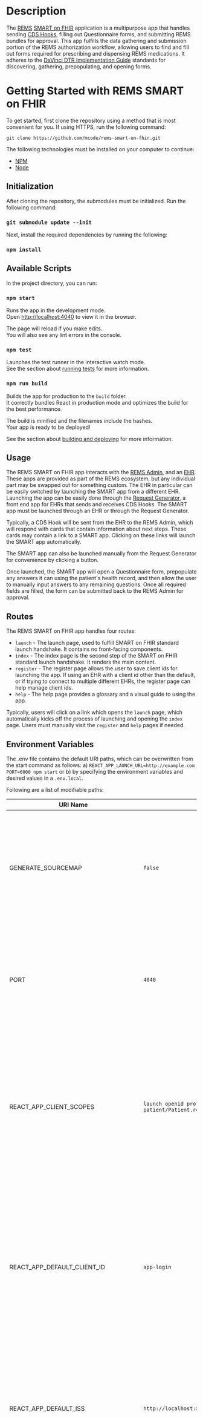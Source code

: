# Description

The [REMS](https://www.fda.gov/drugs/drug-safety-and-availability/risk-evaluation-and-mitigation-strategies-rems) [SMART on FHIR](https://docs.smarthealthit.org/) application is a multipurpose app that handles sending [CDS Hooks](https://cds-hooks.org/), filling out Questionnaire forms, and submitting REMS bundles for approval. This app fulfills the data gathering and submission portion of the REMS authorization workflow, allowing users to find and fill out forms required for prescribing and dispensing REMS medications. It adheres to the [DaVinci DTR Implementation Guide](https://build.fhir.org/ig/HL7/davinci-dtr/) standards for discovering, gathering, prepopulating, and opening forms.

# Getting Started with REMS SMART on FHIR

To get started, first clone the repository using a method that is most convenient for you. If using HTTPS, run the following command:

`git clone https://github.com/mcode/rems-smart-on-fhir.git`

The following technologies must be installed on your computer to continue:

- [NPM](https://www.npmjs.com/)
- [Node](https://nodejs.org/en)

## Initialization

After cloning the repository, the submodules must be initialized. Run the following command:

### `git submodule update --init`

Next, install the required dependencies by running the following:

### `npm install`

## Available Scripts

In the project directory, you can run:

### `npm start`

Runs the app in the development mode.\
Open [http://localhost:4040](http://localhost:4040) to view it in the browser.

The page will reload if you make edits.\
You will also see any lint errors in the console.

### `npm test`

Launches the test runner in the interactive watch mode.\
See the section about [running tests](https://create-react-app.dev/docs/running-tests/) for more information.

### `npm run build`

Builds the app for production to the `build` folder.\
It correctly bundles React in production mode and optimizes the build for the best performance.

The build is minified and the filenames include the hashes.\
Your app is ready to be deployed!

See the section about [building and deploying](https://vitejs.dev/guide/build) for more information.

## Usage

The REMS SMART on FHIR app interacts with the [REMS Admin](https://github.com/mcode/rems-admin), and an [EHR](https://github.com/mcode/test-ehr). These apps are provided as part of the REMS ecosystem, but any individual part may be swapped out for something custom. The EHR in particular can be easily switched by launching the SMART app from a different EHR. Launching the app can be easily done through the [Request Generator](https://github.com/mcode/request-generator), a front end app for EHRs that sends and receives CDS Hooks. The SMART app must be launched through an EHR or through the Request Generator.

Typically, a CDS Hook will be sent from the EHR to the REMS Admin, which will respond with cards that contain information about next steps. These cards may contain a link to a SMART app. Clicking on these links will launch the SMART app automatically.

The SMART app can also be launched manually from the Request Generator for convenience by clicking a button.

Once launched, the SMART app will open a Questionnaire form, prepopulate any answers it can using the patient's health record, and then allow the user to manually input answers to any remaining questions. Once all required fields are filled, the form can be submitted back to the REMS Admin for approval.

## Routes

The REMS SMART on FHIR app handles four routes:

- `launch` - The launch page, used to fulfill SMART on FHIR standard launch handshake. It contains no front-facing components.
- `index` - The index page is the second step of the SMART on FHIR standard launch handshake. It renders the main content.
- `register` - The register page allows the user to save client ids for launching the app. If using an EHR with a client id other than the default, or if trying to connect to multiple different EHRs, the register page can help manage client ids.
- `help` - The help page provides a glossary and a visual guide to using the app.

Typically, users will click on a link which opens the `launch` page, which automatically kicks off the process of launching and opening the `index` page. Users must manually visit the `register` and `help` pages if needed.

## Environment Variables

The .env file contains the default URI paths, which can be overwritten from the start command as follows:
a) `REACT_APP_LAUNCH_URL=http://example.com PORT=6000 npm start` or b) by specifying the environment variables and desired values in a `.env.local`.

Following are a list of modifiable paths:

| URI Name                          | Default Value                                                                         | Description                                                                                                                                                                                                                                                                                     |
| --------------------------------- | ------------------------------------------------------------------------------------- | ----------------------------------------------------------------------------------------------------------------------------------------------------------------------------------------------------------------------------------------------------------------------------------------------- |
| GENERATE_SOURCEMAP                | `false`                                                                               | Set to 'true' to generate a sourcemap. A sourcemap allows the browser to reference untranspiled code. This is useful for debugging and developing, but should not be used in production.                                                                                                        |
| PORT                              | `4040`                                                                                | Which port to run the app on. Generally, there shouldn't be a reason to change the port for normal development work unless there is a conflict with another app already using the port.                                                                                                         |
| REACT_APP_CLIENT_SCOPES           | `launch openid profile user/Patient.read patient/Patient.read user/Practitioner.read` | When logging into the EHR, the scopes listed will be included in the request for an access token. Only resources listed in the scope can be requested by the SMART app. Adding additional resources to the scope may result in being denied an access token.                                    |
| REACT_APP_DEFAULT_CLIENT_ID       | `app-login`                                                                           | When logging into the EHR, the app will use the provided client id in the request for an authorization code. This variable should be changed if this app is registered under a different client name in the EHR. You can also use the `/register` page to manage client ids for multiple EHR's. |
| REACT_APP_DEFAULT_ISS             | `http://localhost:8080/test-ehr/r4`                                                   | This is the base url of the EHR that the app will attempt to authenticate against when launched standalone. This URL is not used when the app is launched from an EHR.                                                                                                                          |
| REACT_APP_DEVELOPER_MODE          | `true`                                                                                | When set to 'true', enables developer functions like allowing forms to be submitted without actually filling out all required fields.                                                                                                                                                           |
| REACT_APP_ETASU_STATUS_ENABLED    | `true`                                                                                | When set to 'true', shows the ETASU status on the main page. This allows the user to see progress towards completion of the REMS requirements.                                                                                                                                                  |
| REACT_APP_PHARMACY_STATUS_ENABLED | `true`                                                                                | When set to 'true', shows the pharmacy status on the main page. This allows the user to track progress towards dispensing the medication from the pharmacy.                                                                                                                                     |
| REACT_APP_REMS_ADMIN_SERVER_BASE  | `http://localhost:8090`                                                               | The base url of the REMS admin server, which handles the ETASU and questionnaires. Should be changed to match the base url of the REMS admin you wish to submit information to.                                                                                                                 |
| INTERMEDIARY_ETASU_MET            | `http://localhost:3003/4_0_0/GuidanceResponse/$rems-etasu`                            | This is the REMS intermediary url used to make ETASU checks, which the former forwards to a REMS admin.                                                                                                                                                                                         |
| REACT_APP_SEND_FHIR_AUTH_ENABLED  | `false`                                                                               | When set to 'true', the app will send the access token for the EHR to the REMS admin as part of the CDS Hook. Should be changed to false only if this functionality is required for the REMS admin to work, and is a trusted party.                                                             |
| USE_INTERMEDIARY                  | `true`                                                                                | When set to true, the app will use the REMS intermediary when making CDS hooks calls and checking the ETASU.                                                                                                                                                                                    |
| INTERMEDIARY_CDS_HOOKS            | `http://localhost:3003/r4/cds-services`                                               | This is the REMS intermediary url used to make CDS hook calls, which the former forwards to a REMS admin.                                                                                                                                                                                       |

\*\*Note that .env values can only be accessed by the React app starting with `REACT_APP_`\*\*
